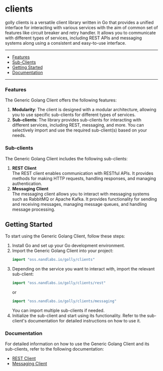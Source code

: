 # clients

golly clients is a versatile client library written in Go that provides a
unified interface for interacting with various services with the aim of common
set of features like circuit breaker and retry handler. It allows you to
communicate with different types of services, including REST APIs and messaging
systems along using a consistent and easy-to-use interface.

---

- [Features](#features)
- [Sub-Clients](#sub-clients)
- [Getting Started](#getting-started)
- [Documentation](#documentation)

---

### Features

The Generic Golang Client offers the following features:

1. **Modularity**: The client is designed with a modular architecture, allowing
   you to use specific sub-clients for different types of services.
2. **Sub-clients**: The library provides sub-clients for interacting with
   different services, including REST, messaging, and more. You can selectively
   import and use the required sub-client(s) based on your needs.

### Sub-clients

The Generic Golang Client includes the following sub-clients:

1. **REST Client**<br> The REST client enables communication with RESTful APIs.
   It provides methods for making HTTP requests, handling responses, and
   managing authentication.
2. **Messaging Client**<br> The messaging client allows you to interact with
   messaging systems such as RabbitMQ or Apache Kafka. It provides functionality
   for sending and receiving messages, managing message queues, and handling
   message processing.

## Getting Started

To start using the Generic Golang Client, follow these steps:

1. Install Go and set up your Go development environment.
2. Import the Generic Golang Client into your project:
   ```go
   import "oss.nandlabs.io/golly/clients"
   ```
3. Depending on the service you want to interact with, import the relevant
   sub-client:
   ```go
   import "oss.nandlabs.io/golly/clients/rest"
   ```
   or
   ```go
   import "oss.nandlabs.io/golly/clients/messaging"
   ```
   You can import multiple sub-clients if needed.
4. Initialize the sub-client and start using its functionality. Refer to the
   sub-client's documentation for detailed instructions on how to use it.

### Documentation

For detailed information on how to use the Generic Golang Client and its
sub-clients, refer to the following documentation:

- [REST Client](rest/README.md)
- [Messaging Client](messaging/README.md)
